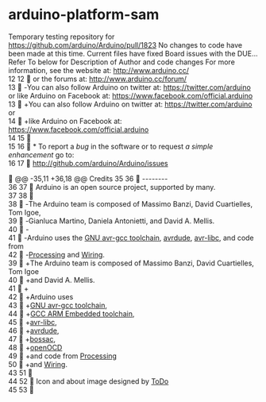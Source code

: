 # arduino-platform-sam
Temporary testing repository for https://github.com/arduino/Arduino/pull/1823 
No changes to code have been made at this time. Current files have fixed Board issues with the DUE...  
Refer To below for Description of Author and code changes
 For more information, see the website at: http://www.arduino.cc/  
12 12   or the forums at: http://www.arduino.cc/forum/    
13   -You can also follow Arduino on twitter at: https://twitter.com/arduino or like Arduino on Facebook at: https://www.facebook.com/official.arduino  
 13  +You can also follow Arduino on twitter at: https://twitter.com/arduino or  
 14  +like Arduino on Facebook at: https://www.facebook.com/official.arduino  
14 15     
15 16   * To report a *bug* in the software or to request *a simple enhancement* go to:  
16 17   http://github.com/arduino/Arduino/issues  

 
 @@ -35,11 +36,18 @@ Credits 
35 36   --------  
36 37   Arduino is an open source project, supported by many.  
37 38     
38   -The Arduino team is composed of Massimo Banzi, David Cuartielles, Tom Igoe,  
39   -Gianluca Martino, Daniela Antonietti, and David A. Mellis.  
40   -  
41   -Arduino uses the [GNU avr-gcc toolchain](http://gcc.gnu.org/wiki/avr-gcc), [avrdude](http://www.nongnu.org/avrdude/), [avr-libc](http://www.nongnu.org/avr-libc/), and code from  
42   -[Processing](http://www.processing.org) and [Wiring](http://wiring.org.co).  
 39  +The Arduino team is composed of Massimo Banzi, David Cuartielles, Tom Igoe  
 40  +and David A. Mellis.  
 41  +  
 42  +Arduino uses  
 43  +[GNU avr-gcc toolchain](http://gcc.gnu.org/wiki/avr-gcc),  
 44  +[GCC ARM Embedded toolchain](https://launchpad.net/gcc-arm-embedded),  
 45  +[avr-libc](http://www.nongnu.org/avr-libc/),  
 46  +[avrdude](http://www.nongnu.org/avrdude/),  
 47  +[bossac](http://www.shumatech.com/web/products/bossa),  
 48  +[openOCD](http://openocd.org/)  
 49  +and code from [Processing](http://www.processing.org)  
 50  +and [Wiring](http://wiring.org.co).  
43 51     
44 52   Icon and about image designed by [ToDo](http://www.todo.to.it/)  
45 53     
